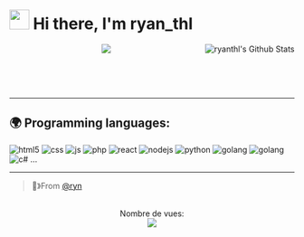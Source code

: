 
<h1><img src="https://cdn.discordapp.com/emojis/853981345305722880.gif" width="35"/> Hi there, I'm ryan_thl</h1>

<img align="right" alt="ryanthl's Github Stats" src="https://github-readme-stats.vercel.app/api?username=ryanthl&show_icons=true&hide_border=true" />

<p align="center">
  <img src="https://discord.c99.nl/widget/theme-1/458573132220071937.png">
</p><br/><br/><br/>

---

## 🌍 Programming languages:
<p>
  <img alt="html5" src="https://img.shields.io/badge/-HTML5-E34F26?style=flat-square&logo=html5&logoColor=white" />
  <img alt="css" src="https://img.shields.io/badge/-CSS-00A6FF?style=flat-square&logo=css3&logoColor=white" />
  <img alt="js" src="https://img.shields.io/badge/-Javascript-FFEE00?style=flat-square&logo=javascript&logoColor=black" />
  <img alt="php" src="https://img.shields.io/badge/-PHP-FFB120?style=flat-square&logo=php&logoColor=white" />
  <img alt="react" src="https://img.shields.io/badge/-React-45B8D8?style=flat-square&logo=react&logoColor=white" />
  <img alt="nodejs" src="https://img.shields.io/badge/-NodeJS-43853D?style=flat-square&logo=Node.js&logoColor=white" />
  <img alt="python" src="https://img.shields.io/badge/-Python-21B500?style=flat-square&logo=python&logoColor=white" />
  <img alt="golang" src="https://img.shields.io/badge/-Go-3383FF?style=red-red&logo=go&logoColor=white" />
    <img alt="golang" src="https://img.shields.io/badge/-Lua-001FFF?style=red-red&logo=lua&logoColor=white" />
  <img alt="c#" src="https://img.shields.io/badge/-C%20Sharp-44CF90?style=flat-square&logo=c%20sharp&logoColor=white" />
  ...
</p>

---

> 🔕》From [@ryn](https://github.com/ryn-user)

<p align="center"> 
  <br>Nombre de vues: <br>
  <img src="https://profile-counter.glitch.me/Notpunchnox/count.svg" />
</p>

